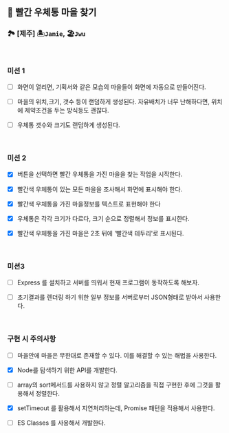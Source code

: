 ## 📮 빨간 우체통 마을 찾기

### 🏞️ [제주] 🏝`Jamie`, 🏖`Jwu`

<br/>

### 미션 1

- [ ] 화면이 열리면, 기획서와 같은 모습의 마을들이 화면에 자동으로 만들어진다.

- [ ] 마을의 위치,크기, 갯수 등이 랜덤하게 생성된다. 자유배치가 너무 난해하다면, 위치에 제약조건을 두는 방식등도 괜찮다.

- [ ] 우체통 갯수와 크기도 랜덤하게 생성된다.

<br/>

### 미션 2

- [x] 버튼을 선택하면 빨간 우체통을 가진 마을을 찾는 작업을 시작한다.

- [x] 빨간색 우체통이 있는 모든 마을을 조사해서 화면에 표시해야 한다.

- [x] 빨간색 우체통을 가진 마을정보를 텍스트로 표현해야 한다

- [x] 우체통은 각각 크기가 다르다, 크기 순으로 정렬해서 정보를 표시한다.

- [x] 빨간색 우체통을 가진 마을은 2초 뒤에 '빨간색 테두리'로 표시된다.

<br/>

### 미션3

- [ ] Express 를 설치하고 서버를 띄워서 현재 프로그램이 동작하도록 해보자.

- [ ] 초기결과를 렌더링 하기 위한 일부 정보를 서버로부터 JSON형태로 받아서 사용한다.

<br/>

### 구현 시 주의사항

- [ ] 마을안에 마을은 무한대로 존재할 수 있다. 이를 해결할 수 있는 해법을 사용한다.

- [x] Node를 탐색하기 위한 API를 개발한다.

- [ ] array의 sort메서드를 사용하지 않고 정렬 알고리즘을 직접 구현한 후에 그것을 활용해서 정렬한다.

- [x] setTimeout 를 활용해서 지연처리하는데, Promise 패턴을 적용해서 사용한다.

- [ ] ES Classes 를 사용해서 개발한다.

<br/>
